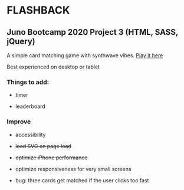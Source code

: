 # FLASHBACK

## Juno Bootcamp 2020 Project 3 (HTML, SASS, jQuery)

A simple card matching game with synthwave vibes. [Play it here](https://olcatsy.github.io/OlgaFiliushkinaProjectThree/)

Best experienced on desktop or tablet



### Things to add:

- timer

- leaderboard



### Improve

- accessibility

- <del> load SVG on page load <del>

- <del> optimize iPhone performance <del>

- optimize responsiveness for very small screens

- bug: three cards get matched if the user clicks too fast
